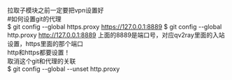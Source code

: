 拉取子模块之前一定要把vpn设置好  
#如何设置git的代理  
$ git config --global https.proxy https://127.0.0.1:8889 
$ git config --global http.proxy http://127.0.0.1:8889 
上面的8889是端口号，对应qv2ray里面的入站设置，https里面的那个端口  
http和https都要设置！  
取消这个git和代理的关联  
$ git config --global --unset http.proxy  

